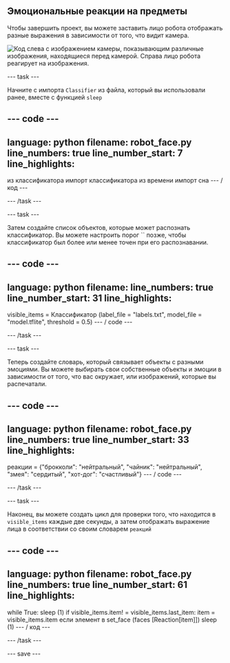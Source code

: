 ## Эмоциональные реакции на предметы

Чтобы завершить проект, вы можете заставить лицо робота отображать разные выражения в зависимости от того, что видит камера.

![Код слева с изображением камеры, показывающим различные изображения, находящиеся перед камерой. Справа лицо робота реагирует на изображения.](images/completed_project.gif)

--- task ---

Начните с импорта `Classifier` из файла, который вы использовали ранее, вместе с функцией `sleep`

--- code ---
---
language: python filename: robot_face.py line_numbers: true line_number_start: 7
line_highlights:
---
из классификатора импорт классификатора из времени импорт сна --- / код ---

--- /task ---

--- task ---

Затем создайте список объектов, которые может распознать классификатор. Вы можете настроить порог `` позже, чтобы классификатор был более или менее точен при его распознавании.

--- code ---
---
language: python filename: line_numbers: true line_number_start: 31
line_highlights:
---

visible_items = Классификатор (label_file = "labels.txt", model_file = "model.tflite", threshold = 0.5) --- / code ---

--- /task ---

--- task ---

Теперь создайте словарь, который связывает объекты с разными эмоциями. Вы можете выбирать свои собственные объекты и эмоции в зависимости от того, что вас окружает, или изображений, которые вы распечатали.

--- code ---
---
language: python filename: robot_face.py line_numbers: true line_number_start: 33
line_highlights:
---

реакции = {"брокколи": "нейтральный", "чайник": "нейтральный", "змея": "сердитый", "хот-дог": "счастливый"} --- / code ---

--- /task ---

--- task ---

Наконец, вы можете создать цикл для проверки того, что находится в `visible_items` каждые две секунды, а затем отображать выражение лица в соответствии со своим словарем `реакций`

--- code ---
---
language: python filename: robot_face.py line_numbers: true line_number_start: 61
line_highlights:
---
while True: sleep (1) if visible_items.item! = visible_items.last_item: item = visible_items.item если элемент в set_face (faces [Reaction[item]]) sleep (1) --- / код ---

--- /task ---

--- save ---
